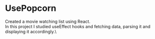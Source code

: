 # UsePopcorn

Created a movie watching list using React.\
In this project I studied useEffect hooks and fetching data, parsing it and displaying it accordingly.\

